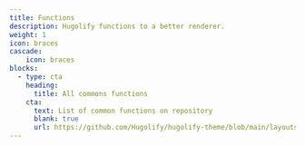 ```yaml
---
title: Functions
description: Hugolify functions to a better renderer.
weight: 1
icon: braces
cascade:
    icon: braces
blocks:
  - type: cta
    heading:
      title: All commons functions
    cta:
      text: List of common functions on repository
      blank: true
      url: https://github.com/Hugolify/hugolify-theme/blob/main/layouts/partials/func/
---
```

